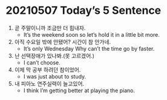 # 20210507 Today’s 5 Sentence



1. 곧 주말이니까 조금만 더 힘내자.
   - It’s the weekend soon so let’s hold it in a little bit more.
2. 아직 수요일 밖에 안됐어? 시간이 참 안가네.
   - It’s only Wednesday Why can’t the time go by faster.
3. 난 선택장애가 있나봐.(못 고르겠어.)
   - I can’t choose.
4. 이제 막 공부 하려던 참이었어.
   - I was just about to study.
5. 내 피아노 연주실력이 늘고있어.
   - I think I’m getting better at playing the piano.